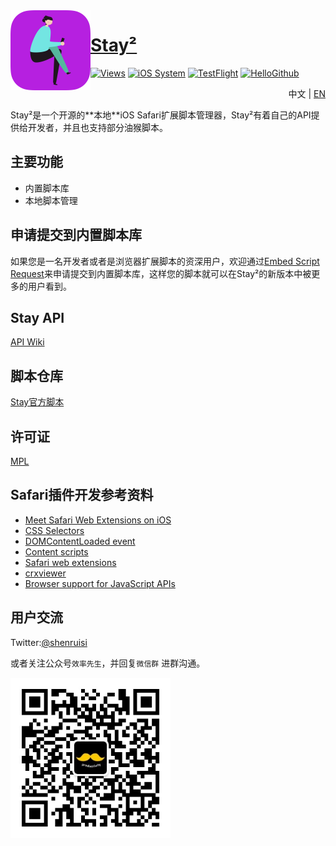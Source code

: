 <img width="128px" src="./Material/icon.png" alt="Logo" align="left"/>

# [Stay²](https://apps.apple.com/cn/app/stay-%E7%BD%91%E9%A1%B5%E7%BA%AF%E6%B5%8F%E8%A7%88/id1591620171)

[![Views](https://views.whatilearened.today/views/github/shenruisi/Stay.svg)]()
[![iOS System](https://img.shields.io/badge/iOS-15%2B-brightgreen)]()
[![TestFlight](https://img.shields.io/badge/TestFlight-2.0.2-4391E1)](https://app.airport.community/app/recICnNcHuUDSCL2b)
[![HelloGithub](https://img.shields.io/badge/HelloGithub-vol.70-white)](https://hellogithub.com/periodical/volume/70/)


<p align="right">中文 | <a href="README-EN.md">EN</a></p>     
Stay²是一个开源的**本地**iOS Safari扩展脚本管理器，Stay²有着自己的API提供给开发者，并且也支持部分油猴脚本。


## 主要功能
- 内置脚本库
- 本地脚本管理

## 申请提交到内置脚本库
如果您是一名开发者或者是浏览器扩展脚本的资深用户，欢迎通过[Embed Script Request](https://github.com/shenruisi/Stay/issues/new?assignees=shenruisi&labels=embed+script+request&template=Embed-Script-Request.yml&title=%5BEmbed+Script+Request%5D%3A+)来申请提交到内置脚本库，这样您的脚本就可以在Stay²的新版本中被更多的用户看到。

## Stay API
[API Wiki](https://github.com/shenruisi/Stay/wiki/Stay-API-Reference)

## 脚本仓库
[Stay官方脚本](https://github.com/shenruisi/Stay-Offical-Userscript)

## 许可证
[MPL](./LICENSE)


## Safari插件开发参考资料
- [Meet Safari Web Extensions on iOS](https://developer.apple.com/videos/play/wwdc2021/10104)
- [CSS Selectors](https://developer.mozilla.org/en-US/docs/Web/CSS/CSS_Selectors)
- [DOMContentLoaded event](https://developer.mozilla.org/en-US/docs/Web/API/Window/DOMContentLoaded_event)
- [Content scripts](https://developer.chrome.com/docs/extensions/mv3/content_scripts/)
- [Safari web extensions](https://developer.apple.com/documentation/safariservices/safari_web_extensions)
- [crxviewer](https://robwu.nl/crxviewer/)
- [Browser support for JavaScript APIs](https://developer.mozilla.org/en-US/docs/Mozilla/Add-ons/WebExtensions/Browser_support_for_JavaScript_APIs)

## 用户交流
Twitter:[@shenruisi](https://twitter.com/shenruisi)

或者关注公众号`效率先生`，并回复`微信群` 进群沟通。

<img src="./Material/qrcode.jpg" width="256"/>
